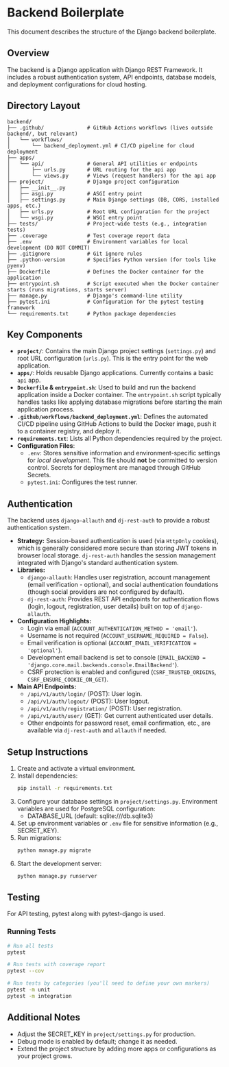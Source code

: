 # Backend Boilerplate

This document describes the structure of the Django backend boilerplate.

## Overview

The backend is a Django application with Django REST Framework. It includes a robust authentication system, API endpoints, database models, and deployment configurations for cloud hosting.

## Directory Layout

```
backend/
├── .github/              # GitHub Actions workflows (lives outside backend/, but relevant)
│   └── workflows/
│       └── backend_deployment.yml # CI/CD pipeline for cloud deployment
├── apps/
│   └── api/              # General API utilities or endpoints
│       ├── urls.py       # URL routing for the api app
│       └── views.py      # Views (request handlers) for the api app
├── project/              # Django project configuration
│   ├── __init__.py
│   ├── asgi.py           # ASGI entry point
│   ├── settings.py       # Main Django settings (DB, CORS, installed apps, etc.)
│   ├── urls.py           # Root URL configuration for the project
│   └── wsgi.py           # WSGI entry point
├── tests/                # Project-wide tests (e.g., integration tests)
├── .coverage             # Test coverage report data
├── .env                  # Environment variables for local development (DO NOT COMMIT)
├── .gitignore            # Git ignore rules
├── .python-version       # Specifies Python version (for tools like pyenv)
├── Dockerfile            # Defines the Docker container for the application
├── entrypoint.sh         # Script executed when the Docker container starts (runs migrations, starts server)
├── manage.py             # Django's command-line utility
├── pytest.ini            # Configuration for the pytest testing framework
└── requirements.txt      # Python package dependencies
```

## Key Components

*   **`project/`**: Contains the main Django project settings (`settings.py`) and root URL configuration (`urls.py`). This is the entry point for the web application.
*   **`apps/`**: Holds reusable Django applications. Currently contains a basic `api` app.
*   **`Dockerfile` & `entrypoint.sh`**: Used to build and run the backend application inside a Docker container. The `entrypoint.sh` script typically handles tasks like applying database migrations before starting the main application process.
*   **`.github/workflows/backend_deployment.yml`**: Defines the automated CI/CD pipeline using GitHub Actions to build the Docker image, push it to a container registry, and deploy it.
*   **`requirements.txt`**: Lists all Python dependencies required by the project.
*   **Configuration Files**:
    *   `.env`: Stores sensitive information and environment-specific settings for *local development*. This file should **not** be committed to version control. Secrets for deployment are managed through GitHub Secrets.
    *   `pytest.ini`: Configures the test runner.

## Authentication

The backend uses `django-allauth` and `dj-rest-auth` to provide a robust authentication system.

*   **Strategy:** Session-based authentication is used (via `HttpOnly` cookies), which is generally considered more secure than storing JWT tokens in browser local storage. `dj-rest-auth` handles the session management integrated with Django's standard authentication system.
*   **Libraries:**
    *   `django-allauth`: Handles user registration, account management (email verification - optional), and social authentication foundations (though social providers are not configured by default).
    *   `dj-rest-auth`: Provides REST API endpoints for authentication flows (login, logout, registration, user details) built on top of `django-allauth`.
*   **Configuration Highlights:**
    *   Login via email (`ACCOUNT_AUTHENTICATION_METHOD = 'email'`).
    *   Username is not required (`ACCOUNT_USERNAME_REQUIRED = False`).
    *   Email verification is optional (`ACCOUNT_EMAIL_VERIFICATION = 'optional'`).
    *   Development email backend is set to console (`EMAIL_BACKEND = 'django.core.mail.backends.console.EmailBackend'`).
    *   CSRF protection is enabled and configured (`CSRF_TRUSTED_ORIGINS`, `CSRF_ENSURE_COOKIE_ON_GET`).
*   **Main API Endpoints:**
    *   `/api/v1/auth/login/` (POST): User login.
    *   `/api/v1/auth/logout/` (POST): User logout.
    *   `/api/v1/auth/registration/` (POST): User registration.
    *   `/api/v1/auth/user/` (GET): Get current authenticated user details.
    *   Other endpoints for password reset, email confirmation, etc., are available via `dj-rest-auth` and `allauth` if needed.

## Setup Instructions

1. Create and activate a virtual environment.
2. Install dependencies:
   ```bash
   pip install -r requirements.txt
   ```
3. Configure your database settings in `project/settings.py`. Environment variables are used for PostgreSQL configuration:
   - DATABASE_URL (default: sqlite:///db.sqlite3)
4. Set up environment variables or `.env` file for sensitive information (e.g., SECRET_KEY).
5. Run migrations:
   ```bash
   python manage.py migrate
   ```
6. Start the development server:
   ```bash
   python manage.py runserver
   ```

## Testing

For API testing, pytest along with pytest-django is used.

### Running Tests

```bash
# Run all tests
pytest

# Run tests with coverage report
pytest --cov

# Run tests by categories (you'll need to define your own markers)
pytest -m unit
pytest -m integration
```

## Additional Notes

- Adjust the SECRET_KEY in `project/settings.py` for production.
- Debug mode is enabled by default; change it as needed.
- Extend the project structure by adding more apps or configurations as your project grows.

